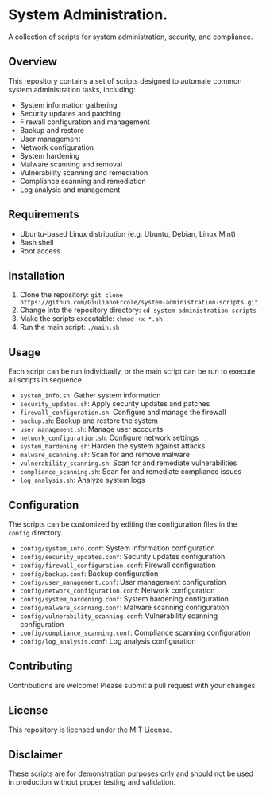 # System Administration.
A collection of scripts for system administration, security, and compliance.

## Overview
This repository contains a set of scripts designed to automate common system administration tasks, including:

* System information gathering
* Security updates and patching
* Firewall configuration and management
* Backup and restore
* User management
* Network configuration
* System hardening
* Malware scanning and removal
* Vulnerability scanning and remediation
* Compliance scanning and remediation
* Log analysis and management

## Requirements
* Ubuntu-based Linux distribution (e.g. Ubuntu, Debian, Linux Mint)
* Bash shell
* Root access

## Installation
1. Clone the repository: `git clone https://github.com/GiulianoErcole/system-administration-scripts.git`
2. Change into the repository directory: `cd system-administration-scripts`
3. Make the scripts executable: `chmod +x *.sh`
4. Run the main script: `./main.sh`

## Usage
Each script can be run individually, or the main script can be run to execute all scripts in sequence.

* `system_info.sh`: Gather system information
* `security_updates.sh`: Apply security updates and patches
* `firewall_configuration.sh`: Configure and manage the firewall
* `backup.sh`: Backup and restore the system
* `user_management.sh`: Manage user accounts
* `network_configuration.sh`: Configure network settings
* `system_hardening.sh`: Harden the system against attacks
* `malware_scanning.sh`: Scan for and remove malware
* `vulnerability_scanning.sh`: Scan for and remediate vulnerabilities
* `compliance_scanning.sh`: Scan for and remediate compliance issues
* `log_analysis.sh`: Analyze system logs

## Configuration
The scripts can be customized by editing the configuration files in the `config` directory.

* `config/system_info.conf`: System information configuration
* `config/security_updates.conf`: Security updates configuration
* `config/firewall_configuration.conf`: Firewall configuration
* `config/backup.conf`: Backup configuration
* `config/user_management.conf`: User management configuration
* `config/network_configuration.conf`: Network configuration
* `config/system_hardening.conf`: System hardening configuration
* `config/malware_scanning.conf`: Malware scanning configuration
* `config/vulnerability_scanning.conf`: Vulnerability scanning configuration
* `config/compliance_scanning.conf`: Compliance scanning configuration
* `config/log_analysis.conf`: Log analysis configuration

## Contributing
Contributions are welcome! Please submit a pull request with your changes.

## License
This repository is licensed under the MIT License.

## Disclaimer
These scripts are for demonstration purposes only and should not be used in production without proper testing and validation.
